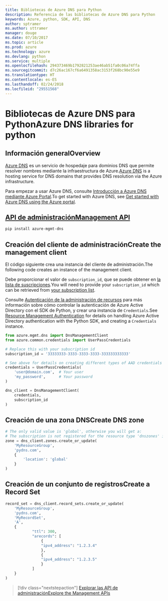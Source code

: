 ```yaml
---
title: Bibliotecas de Azure DNS para Python
description: Referencia de las bibliotecas de Azure DNS para Python
keywords: Azure, python, SDK, API, DNS
author: sptramer
ms.author: sttramer
manager: douge
ms.date: 07/10/2017
ms.topic: article
ms.prod: azure
ms.technology: azure
ms.devlang: python
ms.service: multiple
ms.openlocfilehash: 294373469b1792821253ae46ab51fa0c06a74ffa
ms.sourcegitcommit: d7c26ac167cf6a6491358ac3153f268bc90e55e9
ms.translationtype: HT
ms.contentlocale: es-ES
ms.lasthandoff: 02/24/2018
ms.locfileid: "29551568"
---
```

# <a name="azure-dns-libraries-for-python"></a><span data-ttu-id="37ea7-104">Bibliotecas de Azure DNS para Python</span><span class="sxs-lookup"><span data-stu-id="37ea7-104">Azure DNS libraries for python</span></span>

## <a name="overview"></a><span data-ttu-id="37ea7-105">Información general</span><span class="sxs-lookup"><span data-stu-id="37ea7-105">Overview</span></span>

<span data-ttu-id="37ea7-106">[Azure DNS](/azure/dns/dns-overview) es un servicio de hospedaje para dominios DNS que permite resolver nombres mediante la infraestructura de Azure.</span><span class="sxs-lookup"><span data-stu-id="37ea7-106">[Azure DNS](/azure/dns/dns-overview) is a hosting service for DNS domains that provides DNS resolution via the Azure infrastructure.</span></span>

<span data-ttu-id="37ea7-107">Para empezar a usar Azure DNS, consulte [Introducción a Azure DNS mediante Azure Portal](/azure/dns/dns-getstarted-portal).</span><span class="sxs-lookup"><span data-stu-id="37ea7-107">To get started with Azure DNS, see [Get started with Azure DNS using the Azure portal](/azure/dns/dns-getstarted-portal).</span></span>

## <a name="management-apipythonapioverviewazurednsmanagement"></a>[<span data-ttu-id="37ea7-108">API de administración</span><span class="sxs-lookup"><span data-stu-id="37ea7-108">Management API</span></span>](/python/api/overview/azure/dns/management)

```bash
pip install azure-mgmt-dns
```

## <a name="create-the-management-client"></a><span data-ttu-id="37ea7-109">Creación del cliente de administración</span><span class="sxs-lookup"><span data-stu-id="37ea7-109">Create the management client</span></span>

<span data-ttu-id="37ea7-110">El código siguiente crea una instancia del cliente de administración.</span><span class="sxs-lookup"><span data-stu-id="37ea7-110">The following code creates an instance of the management client.</span></span>

<span data-ttu-id="37ea7-111">Debe proporcionar el valor de ``subscription_id``, que se puede obtener en [la lista de suscripciones](https://manage.windowsazure.com/#Workspaces/AdminTasks/SubscriptionMapping).</span><span class="sxs-lookup"><span data-stu-id="37ea7-111">You will need to provide your ``subscription_id`` which can be retrieved from [your subscription list](https://manage.windowsazure.com/#Workspaces/AdminTasks/SubscriptionMapping).</span></span>

<span data-ttu-id="37ea7-112">Consulte [Autenticación de la administración de recursos](/python/azure/python-sdk-azure-authenticate) para más información sobre cómo controlar la autenticación de Azure Active Directory con el SDK de Python, y crear una instancia de ``Credentials``.</span><span class="sxs-lookup"><span data-stu-id="37ea7-112">See [Resource Management Authentication](/python/azure/python-sdk-azure-authenticate) for details on handling Azure Active Directory authentication with the Python SDK, and creating a ``Credentials`` instance.</span></span>

```python 
from azure.mgmt.dns import DnsManagementClient
from azure.common.credentials import UserPassCredentials

# Replace this with your subscription id
subscription_id = '33333333-3333-3333-3333-333333333333'

# See above for details on creating different types of AAD credentials
credentials = UserPassCredentials(
    'user@domain.com',  # Your user
    'my_password',      # Your password
)

dns_client = DnsManagementClient(
    credentials,
    subscription_id
)
```

## <a name="create-dns-zone"></a><span data-ttu-id="37ea7-113">Creación de una zona DNS</span><span class="sxs-lookup"><span data-stu-id="37ea7-113">Create DNS zone</span></span>
```python
# The only valid value is 'global', otherwise you will get a:
# The subscription is not registered for the resource type 'dnszones' in the location 'westus'.
zone = dns_client.zones.create_or_update(
    'MyResourceGroup',
    'pydns.com',
    {
        'location': 'global'
    }
)
```
    
## <a name="create-a-record-set"></a><span data-ttu-id="37ea7-114">Creación de un conjunto de registros</span><span class="sxs-lookup"><span data-stu-id="37ea7-114">Create a Record Set</span></span>
```python
record_set = dns_client.record_sets.create_or_update(
    'MyResourceGroup',
    'pydns.com',
    'MyRecordSet',
    'A',
    {
            "ttl": 300,
            "arecords": [
                {
                "ipv4_address": "1.2.3.4"
                },
                {
                "ipv4_address": "1.2.3.5"
                }
            ]
    }
)
```

> [!div class="nextstepaction"]
> [<span data-ttu-id="37ea7-115">Explorar las API de administración</span><span class="sxs-lookup"><span data-stu-id="37ea7-115">Explore the Management APIs</span></span>](/python/api/overview/azure/dns/management)
